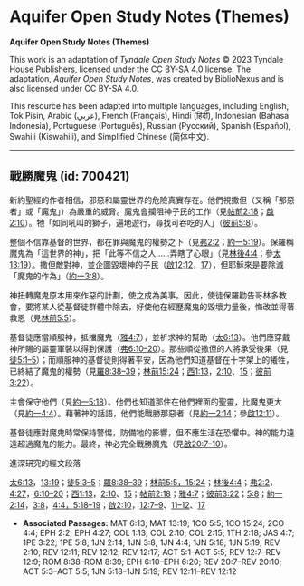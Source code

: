 # Aquifer Open Study Notes (Themes)

**Aquifer Open Study Notes (Themes)**

This work is an adaptation of *Tyndale Open Study Notes* © 2023 Tyndale House Publishers, licensed under the CC BY\-SA 4\.0 license. The adaptation, *Aquifer Open Study Notes*, was created by BiblioNexus and is also licensed under CC BY\-SA 4\.0\.

This resource has been adapted into multiple languages, including English, Tok Pisin, Arabic (عربي), French (Français), Hindi (हिंदी), Indonesian (Bahasa Indonesia), Portuguese (Português), Russian (Русский), Spanish (Español), Swahili (Kiswahili), and Simplified Chinese (简体中文).



--------------------------------

## 戰勝魔鬼 (id: 700421)

新約聖經的作者相信，邪惡和屬靈世界的危險真實存在。他們視撒但（又稱「那惡者」或「魔鬼」）為嚴重的威脅。魔鬼會攔阻神子民的工作（見[帖前2:18](https://ref.ly/1Thess2:18)；[啟2:10](https://ref.ly/Rev2:10)）。牠「如同吼叫的獅子，遍地遊行，尋找可吞吃的人」（[彼前5:8](https://ref.ly/1Pet5:8)）。

整個不信靠基督的世界，都在罪與魔鬼的權勢之下（見[弗2:2](https://ref.ly/Eph2:2)；[約一5:19](https://ref.ly/1John5:19)）。保羅稱魔鬼為「這世界的神」，把「此等不信之人……弄瞎了心眼」（見[林後4:4](https://ref.ly/2Cor4:4)；參[太13:19](https://ref.ly/Matt13:19)）。撒但敵對神，並企圖毀壞神的子民（[啟12:12](https://ref.ly/Rev12:12)，[17](https://ref.ly/Rev12:17)），但耶穌來是要除滅「魔鬼的作為」（[約一3:8](https://ref.ly/1John3:8)）。

神扭轉魔鬼原本用來作惡的計劃，使之成為美事。因此，使徒保羅勸告哥林多教會，要將某人從基督徒群體中除去，好使他在經歷魔鬼的毀壞力量後，悔改並得著救恩（見[林前5:5](https://ref.ly/1Cor5:5)）。

基督徒應當順服神，抵擋魔鬼（[雅4:7](https://ref.ly/Jas4:7)），並祈求神的幫助（[太6:13](https://ref.ly/Matt6:13)）。他們應穿戴神所賜的屬靈軍裝以得到保護（[弗6:10–20](https://ref.ly/Eph6:10-Eph6:20)）。那些順從撒但的人將承受後果（見[徒5:1–5](https://ref.ly/Acts5:1-Acts5:5)）；而順服神的基督徒則得著平安，因為他們知道基督在十字架上的犧牲，已終結了魔鬼的權勢（見[羅8:38–39](https://ref.ly/Rom8:38-Rom8:39)；[林前15:24](https://ref.ly/1Cor15:24)；[西1:13](https://ref.ly/Col1:13)，[2:10](https://ref.ly/Col2:10)、[15](https://ref.ly/Col2:15)；[彼前3:22](https://ref.ly/1Pet3:22)）。 

主會保守他們（見[約一5:18](https://ref.ly/1John5:18)）。他們也知道那住在他們裡面的聖靈，比魔鬼更大（見[約一4:4](https://ref.ly/1John4:4)）。藉著神的話語，他們能戰勝那惡者（見[約一2:14](https://ref.ly/1John2:14)；參[啟12:11](https://ref.ly/Rev12:11)）。

基督徒應對魔鬼時常保持警惕，防備牠的影響，但不應生活在恐懼中。神的能力遠遠超過魔鬼的能力。最終，神必完全戰勝魔鬼（見[啟20:7–10](https://ref.ly/Rev20:7-Rev20:10)）。

進深研究的經文段落

[太6:13](https://ref.ly/Matt6:13)，[13:19](https://ref.ly/Matt13:19)；[徒5:3–5](https://ref.ly/Acts5:3-Acts5:5)；[羅8:38–39](https://ref.ly/Rom8:38-Rom8:39)；[林前5:5，](https://ref.ly/1Cor5:5)[15:24](https://ref.ly/1Cor15:24)；[林後4:4](https://ref.ly/2Cor4:4)；[弗2:2](https://ref.ly/Eph2:2)，[4:27](https://ref.ly/Eph4:27)，[6:10–20](https://ref.ly/Eph6:10-Eph6:20)；[西1:13](https://ref.ly/Col1:13)，[2:10](https://ref.ly/Col2:10)、[15](https://ref.ly/Col2:15)；[帖前2:18](https://ref.ly/1Thess2:18)；[雅4:7](https://ref.ly/Jas4:7)；[彼前3:22](https://ref.ly/1Pet3:22)；[5:8](https://ref.ly/1Pet5:8)；[約一2:14](https://ref.ly/1John2:14)，[3:8](https://ref.ly/1John3:8)，[4:4，](https://ref.ly/1John4:4)[5:18–19](https://ref.ly/1John5:18-1John5:19)；[啟2:10](https://ref.ly/Rev2:10)，[12:7–9](https://ref.ly/Rev12:7-Rev12:9)、[11–12](https://ref.ly/Rev12:11-Rev12:12)、[17](https://ref.ly/Rev12:17)

* **Associated Passages:** MAT 6:13; MAT 13:19; 1CO 5:5; 1CO 15:24; 2CO 4:4; EPH 2:2; EPH 4:27; COL 1:13; COL 2:10; COL 2:15; 1TH 2:18; JAS 4:7; 1PE 3:22; 1PE 5:8; 1JN 2:14; 1JN 3:8; 1JN 4:4; 1JN 5:18; 1JN 5:19; REV 2:10; REV 12:11; REV 12:12; REV 12:17; ACT 5:1–ACT 5:5; REV 12:7–REV 12:9; ROM 8:38–ROM 8:39; EPH 6:10–EPH 6:20; REV 20:7–REV 20:10; ACT 5:3–ACT 5:5; 1JN 5:18–1JN 5:19; REV 12:11–REV 12:12

